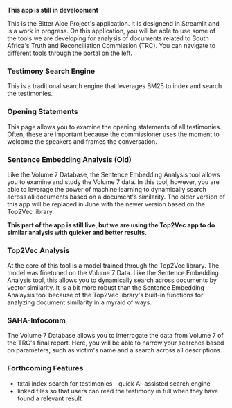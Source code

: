 **This app is still in development**

This is the Bitter Aloe Project's application. It is designend in Streamlit and is a work in progress. On this application, you will be able to use some of the tools we are developing for analysis of documents related to South Africa's Truth and Reconciliation Commission (TRC). You can navigate to different tools through the portal on the left.

### Testimony Search Engine
This is a traditional search engine that leverages BM25 to index and search the testimonies.

### Opening Statements
This page allows you to examine the opening statements of all testimonies. Often, these are important because the commissioner uses the moment to welcome the speakers and frames the conversation.

### Sentence Embedding Analysis (Old)
Like the Volume 7 Database, the Sentence Embedding Analysis tool allows you to examine and study the Volume 7 data. In this tool, however, you are able to leverage the power of machine learning to dynamically search across all documents based on a document's similarity. The older version of this app will be replaced in June with the newer version based on the Top2Vec library.

**This part of the app is still live, but we are using the Top2Vec app to do similar analysis with quicker and better results.**

### Top2Vec Analysis
At the core of this tool is a model trained through the Top2Vec library. The model was finetuned on the Volume 7 Data. Like the Sentence Embedding Analysis tool, this allows you to dynamically search across documents by vector similarity. It is a bit more robust than the Sentence Embedding Analaysis tool because of the Top2Vec library's built-in functions for analyzing document similarity in a myraid of ways.

### SAHA-Infocomm
The Volume 7 Database allows you to interrogate the data from Volume 7 of the TRC's final report. Here, you will be able to narrow your searches based on parameters, such as victim's name and a search across all descriptions.

### Forthcoming Features
- txtai index search for testimonies - quick AI-assisted search engine
- linked files so that users can read the testimony in full when they have found a relevant result
